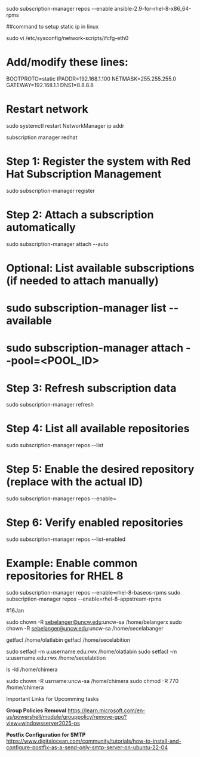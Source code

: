 sudo subscription-manager repos --enable ansible-2.9-for-rhel-8-x86_64-rpms

##command to setup static ip in linux

sudo vi /etc/sysconfig/network-scripts/ifcfg-eth0

# Add/modify these lines:
BOOTPROTO=static
IPADDR=192.168.1.100
NETMASK=255.255.255.0
GATEWAY=192.168.1.1
DNS1=8.8.8.8

# Restart network
sudo systemctl restart NetworkManager
ip addr 

subscription manager redhat 

# Step 1: Register the system with Red Hat Subscription Management
sudo subscription-manager register

# Step 2: Attach a subscription automatically
sudo subscription-manager attach --auto

# Optional: List available subscriptions (if needed to attach manually)
# sudo subscription-manager list --available
# sudo subscription-manager attach --pool=<POOL_ID>

# Step 3: Refresh subscription data
sudo subscription-manager refresh

# Step 4: List all available repositories
sudo subscription-manager repos --list

# Step 5: Enable the desired repository (replace <repo-id> with the actual ID)
sudo subscription-manager repos --enable=<repo-id>

# Step 6: Verify enabled repositories
sudo subscription-manager repos --list-enabled

# Example: Enable common repositories for RHEL 8
sudo subscription-manager repos --enable=rhel-8-baseos-rpms
sudo subscription-manager repos --enable=rhel-8-appstream-rpms


#16Jan

sudo chown -R sebelanger@uncw.edu:uncw-sa /home/belangerx
sudo chown -R sebelanger@uncw.edu:uncw-sa /home/secelabanger


getfacl /home/olatlabin
getfacl /home/secelabition

sudo setfacl -m u:username.edu:rwx /home/olatlabin
sudo setfacl -m u:username.edu:rwx /home/secelabition

ls -ld /home/chimera

sudo chown -R usrname:uncw-sa /home/chimera
sudo chmod -R 770 /home/chimera

Important Links for Upcomming tasks

**Group Policies Removal**
https://learn.microsoft.com/en-us/powershell/module/grouppolicy/remove-gpo?view=windowsserver2025-ps

**Postfix Configuration for SMTP**
https://www.digitalocean.com/community/tutorials/how-to-install-and-configure-postfix-as-a-send-only-smtp-server-on-ubuntu-22-04
